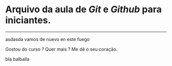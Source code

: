 #  Arquivo da aula de ***Git*** e ***Github*** para iniciantes.

--- 
asdasda
vamos de nuevo en este fuego

Gostou do curso ? Quer mais ? Me dê o seu coração.


bla balballa